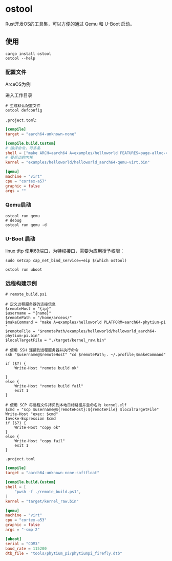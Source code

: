 # ostool

Rust开发OS的工具集，可以方便的通过 Qemu 和 U-Boot 启动。

## 使用

```shell
cargo install ostool
ostool --help
```

### 配置文件

ArceOS为例

进入工作目录

```shell
# 生成默认配置文件
ostool defconfig
```

`.project.toml`: 

```toml
[compile]
target = "aarch64-unknown-none"

[compile.build.Custom]
# 编译命令，可多条
shell = ["make ARCH=aarch64 A=examples/helloworld FEATURES=page-alloc-4g"]
# 要启动的内核
kernel = "examples/helloworld/helloworld_aarch64-qemu-virt.bin"

[qemu]
machine = "virt"
cpu = "cortex-a57"
graphic = false
args = ""
```

### Qemu启动

```shell
ostool run qemu
# debug
ostool run qemu -d
```

### U-Boot 启动

linux tftp 使用69端口，为特权接口，需要为应用授予权限：

```shell
sudo setcap cap_net_bind_service=+eip $(which ostool)
```

```shell
ostool run uboot
```

### 远程构建示例

```pwsh
# remote_build.ps1

# 定义远程服务器的连接信息
$remoteHost = "{ip}"
$username = "{name}"
$remotePath = "/home/arceos/"
$makeCommand = "make A=examples/helloworld PLATFORM=aarch64-phytium-pi "
$remoteFile = "$remotePath/examples/helloworld/helloworld_aarch64-phytium-pi.bin"
$localTargetFile = "./target/kernel_raw.bin"

# 使用 SSH 连接到远程服务器并执行命令
ssh "$username@$remoteHost" "cd $remotePath;. ~/.profile;$makeCommand"

if ($?) {
    Write-Host "remote build ok"

}
else {
    Write-Host "remote build fail"
    exit 1
}

# 使用 SCP 将远程文件拷贝到本地目标路径并重命名为 kernel.elf
$cmd = "scp $username@${remoteHost}:${remoteFile} $localTargetFile"
Write-Host "exec: $cmd"
Invoke-Expression $cmd
if ($?) {
    Write-Host "copy ok"
}
else {
    Write-Host "copy fail"
    exit 1
}
```

`.project.toml`

```toml
[compile]
target = "aarch64-unknown-none-softfloat"

[compile.build.Custom]
shell = [
    "pwsh -f ./remote_build.ps1",
]
kernel = "target/kernel_raw.bin"

[qemu]
machine = "virt"
cpu = "cortex-a53"
graphic = false
args = "-smp 2"

[uboot]
serial = "COM3"
baud_rate = 115200
dtb_file = "tools/phytium_pi/phytiumpi_firefly.dtb"
```
